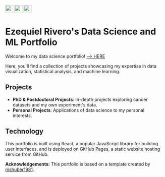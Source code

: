 <img src="https://img.shields.io/badge/React?logo=react&logoColor=61DAFB" style="height: 25px; width: auto;">  <img src="https://img.shields.io/badge/JavaScript-white?logo=javascript&logoColor=F7DF1E" style="height: 25px; width: auto;">  <img src="https://img.shields.io/badge/CSS-white?logo=css3&logoColor=1572B6" style="height: 25px; width: auto;">

# Ezequiel Rivero's Data Science and ML Portfolio

Welcome to my data science portfolio! [--> HERE](https://ezemriv.github.io/DS-Portfolio/)

Here, you'll find a collection of projects showcasing my expertise in data visualization, statistical analysis, and machine learning.

## Projects

- **PhD & Postdoctoral Projects**: In-depth projects exploring cancer datasets and my own experiment's data.
- **Personal Projects**: Applications of data science to my personal interests.

## Technology

This portfolio is built using React, a popular JavaScript library for building user interfaces, and is deployed on GitHub Pages, a static website hosting service from GitHub.

**Acknowledgements:** This portfolio is based on a template created by [mshuber1981](https://github.com/mshuber1981).

